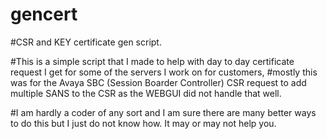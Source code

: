 # gencert
#CSR and KEY certificate gen script.

#This is a simple script that I made to help with day to day certificate request I get for some of the servers I work on for customers,
#mostly this was for the Avaya SBC (Session Boarder Controller) CSR request to add multiple SANS to the CSR as the WEBGUI did not handle that well.

#I am hardly a coder of any sort and I am sure there are many better ways to do this but I just do not know how. It may or may not help you.
